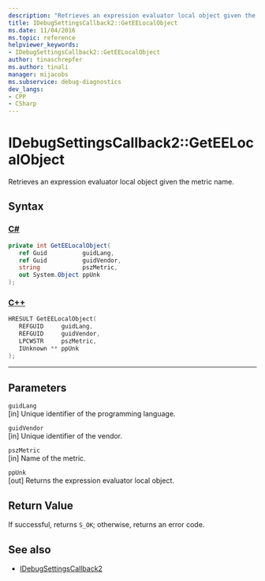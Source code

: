 ```yaml
---
description: "Retrieves an expression evaluator local object given the metric name."
title: IDebugSettingsCallback2::GetEELocalObject
ms.date: 11/04/2016
ms.topic: reference
helpviewer_keywords:
- IDebugSettingsCallback2::GetEELocalObject
author: tinaschrepfer
ms.author: tinali
manager: mijacobs
ms.subservice: debug-diagnostics
dev_langs:
- CPP
- CSharp
---
```

# IDebugSettingsCallback2::GetEELocalObject

Retrieves an expression evaluator local object given the metric name.

## Syntax

### [C#](#tab/csharp)
```csharp
private int GetEELocalObject(
   ref Guid          guidLang,
   ref Guid          guidVendor,
   string            pszMetric,
   out System.Object ppUnk
);
```
### [C++](#tab/cpp)
```cpp
HRESULT GetEELocalObject(
   REFGUID     guidLang,
   REFGUID     guidVendor,
   LPCWSTR     pszMetric,
   IUnknown ** ppUnk
);
```
---

## Parameters
`guidLang`\
[in] Unique identifier of the programming language.

`guidVendor`\
[in] Unique identifier of the vendor.

`pszMetric`\
[in] Name of the metric.

`ppUnk`\
[out] Returns the expression evaluator local object.

## Return Value
 If successful, returns `S_OK`; otherwise, returns an error code.

## See also
- [IDebugSettingsCallback2](../../../extensibility/debugger/reference/idebugsettingscallback2.md)

